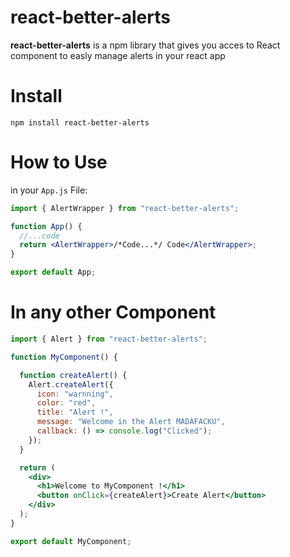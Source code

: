 # react-better-alerts

**react-better-alerts** is a npm library that gives you acces to React component to easly manage alerts in your react app

# Install

```
npm install react-better-alerts
```

# How to Use

in your `App.js` File:

```jsx
import { AlertWrapper } from "react-better-alerts";

function App() {
  //...code
  return <AlertWrapper>/*Code...*/ Code</AlertWrapper>;
}

export default App;
```

# In any other Component

```jsx
import { Alert } from "react-better-alerts";

function MyComponent() {

  function createAlert() {
    Alert.createAlert({
      icon: "warnning",
      color: "red",
      title: "Alert !",
      message: "Welcome in the Alert MADAFACKU",
      callback: () => console.log("Clicked");
    });
  }

  return (
    <div>
      <h1>Welcome to MyComponent !</h1>
      <button onClick={createAlert}>Create Alert</button>
    </div>
  );
}

export default MyComponent;
```
